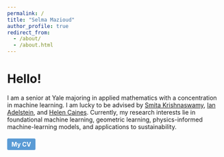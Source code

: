 ```yaml
---
permalink: /
title: "Selma Mazioud"
author_profile: true
redirect_from: 
  - /about/
  - /about.html
---
```


Hello! 
======
I am a senior at Yale majoring in applied mathematics with a concentration in machine learning. I am lucky to be advised by
<a href="https://krishnaswamylab.org">Smita Krishnaswamy</a>,
<a href="https://sites.google.com/view/adelstein">Ian Adelstein</a>, and
<a href="https://wlab.yale.edu/people/helen-caines">Helen Caines</a>. Currently, my
research interests lie in foundational machine learning, geometric learning,
physics-informed machine-learning models, and applications to sustainability.


<a href="files/Selma_CV_final.pdf" target="_blank" style="display: inline-block; padding: 5px 10px; margin-top: 5px; font-weight: bold; font-size: 14px; text-decoration: none; background-color: #5a9bd5; color: white; border-radius: 3px;">My CV</a>
